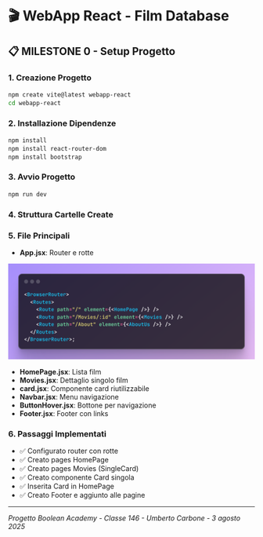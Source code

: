 # 🎬 WebApp React - Film Database

## 📋 MILESTONE 0 - Setup Progetto

### 1. Creazione Progetto
```bash
npm create vite@latest webapp-react
cd webapp-react
```

### 2. Installazione Dipendenze
```bash
npm install
npm install react-router-dom
npm install bootstrap
```

### 3. Avvio Progetto
```bash
npm run dev
```

### 4. Struttura Cartelle Create


### 5. File Principali
- **App.jsx**: Router e rotte

![alt text](<ray-so-export (2).png>)

- **HomePage.jsx**: Lista film 
- **Movies.jsx**: Dettaglio singolo film
- **card.jsx**: Componente card riutilizzabile
- **Navbar.jsx**: Menu navigazione
- **ButtonHover.jsx**: Bottone per navigazione
- **Footer.jsx**: Footer con links

### 6. Passaggi Implementati
- ✅ Configurato router con rotte
- ✅ Creato pages HomePage
- ✅ Creato pages Movies (SingleCard)
- ✅ Creato componente Card singola
- ✅ Inserita Card in HomePage
- ✅ Creato Footer e aggiunto alle pagine

---
*Progetto Boolean Academy - Classe 146 - Umberto Carbone - 3 agosto 2025*



